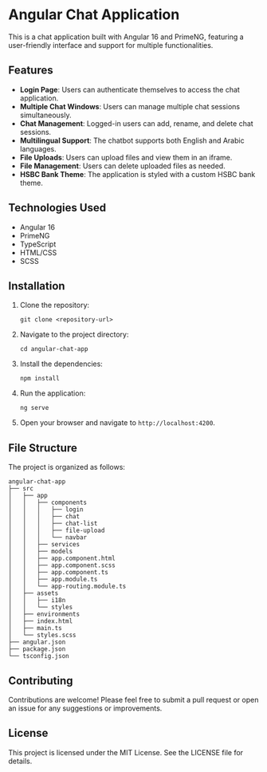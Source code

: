 # Angular Chat Application

This is a chat application built with Angular 16 and PrimeNG, featuring a user-friendly interface and support for multiple functionalities.

## Features

- **Login Page**: Users can authenticate themselves to access the chat application.
- **Multiple Chat Windows**: Users can manage multiple chat sessions simultaneously.
- **Chat Management**: Logged-in users can add, rename, and delete chat sessions.
- **Multilingual Support**: The chatbot supports both English and Arabic languages.
- **File Uploads**: Users can upload files and view them in an iframe.
- **File Management**: Users can delete uploaded files as needed.
- **HSBC Bank Theme**: The application is styled with a custom HSBC bank theme.

## Technologies Used

- Angular 16
- PrimeNG
- TypeScript
- HTML/CSS
- SCSS

## Installation

1. Clone the repository:
   ```
   git clone <repository-url>
   ```

2. Navigate to the project directory:
   ```
   cd angular-chat-app
   ```

3. Install the dependencies:
   ```
   npm install
   ```

4. Run the application:
   ```
   ng serve
   ```

5. Open your browser and navigate to `http://localhost:4200`.

## File Structure

The project is organized as follows:

```
angular-chat-app
├── src
│   ├── app
│   │   ├── components
│   │   │   ├── login
│   │   │   ├── chat
│   │   │   ├── chat-list
│   │   │   ├── file-upload
│   │   │   └── navbar
│   │   ├── services
│   │   ├── models
│   │   ├── app.component.html
│   │   ├── app.component.scss
│   │   ├── app.component.ts
│   │   ├── app.module.ts
│   │   └── app-routing.module.ts
│   ├── assets
│   │   ├── i18n
│   │   └── styles
│   ├── environments
│   ├── index.html
│   ├── main.ts
│   └── styles.scss
├── angular.json
├── package.json
└── tsconfig.json
```

## Contributing

Contributions are welcome! Please feel free to submit a pull request or open an issue for any suggestions or improvements.

## License

This project is licensed under the MIT License. See the LICENSE file for details.